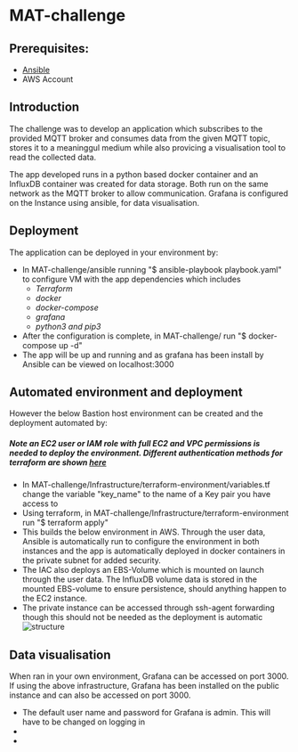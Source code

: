 # MAT-challenge

## Prerequisites:
* [Ansible](https://docs.ansible.com/ansible/latest/installation_guide/intro_installation.html)
* AWS Account

## Introduction
The challenge was to develop an application which subscribes to the provided MQTT broker and consumes data from the given MQTT topic, stores it to a meaninggul medium while also provicing a visualisation tool to read the collected data.

The app developed runs in a python based docker container and an InfluxDB container was created for data storage. Both run on the same network as the MQTT broker to allow communication. Grafana is configured on the Instance using ansible, for data visualisation. 

## Deployment

The application can be deployed in your environment by:
* In MAT-challenge/ansible running "$ ansible-playbook playbook.yaml" to configure VM with the app dependencies which includes
  * *Terraform*
  * *docker* 
  * *docker-compose*
  * *grafana*
  * *python3 and pip3*
* After the configuration is complete, in MAT-challenge/ run "$ docker-compose up -d"
* The app will be up and running and as grafana has been install by Ansible can be viewed on localhost:3000

## Automated environment and deployment
However the below Bastion host environment can be created and the deployment automated by: 
##### Note an EC2 user or IAM role with full EC2 and VPC permissions is needed to deploy the environment. Different authentication methods for terraform are shown [here](https://registry.terraform.io/providers/hashicorp/aws/latest/docs)
* In MAT-challenge/Infrastructure/terraform-environment/variables.tf change the variable "key_name" to the name of a Key pair you have access to
* Using terraform, in MAT-challenge/Infrastructure/terraform-environment run "$ terraform apply"
* This builds the below environment in AWS. Through the user data, Ansible is automatically run to configure the environment in both instances and the app is automatically deployed in docker containers in the private subnet for added security.
* The IAC also deploys an EBS-Volume which is mounted on launch through the user data. The InfluxDB volume data is stored in the mounted EBS-volume to ensure persistence, should anything happen to the EC2 instance.
* The private instance can be accessed through ssh-agent forwarding though this should not be needed as the deployment is automatic
![structure]

## Data visualisation
When ran in your own environment, Grafana can be accessed on port 3000. If using the above infrastructure, Grafana has been installed on the public instance and can also be accessed on port 3000.
* The default user name and password for Grafana is admin. This will have to be changed on logging in
*
* 










[structure]: https://i.imgur.com/sYsW0Oj.png
